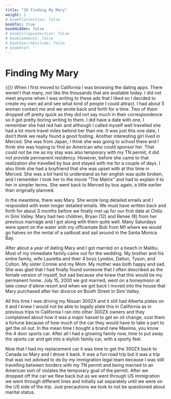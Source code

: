 ```yaml
---
title: "39 Finding My Mary"
weight: 1
# bookFlatSection: false
bookToc: true
bookHidden: false
# bookCollapseSection: false
# bookComments: false
# bookSearchExclude: false
# bookHref: ''
---
```

# Finding My Mary
{{<picture src="/images/Mary and Donald Wedding.png"  width="300 px">}}
When I first moved to California I was browsing the dating apps. There weren’t that many, not like the thousands that are available today. I did not meet anyone when I was writing to these ads that I liked so I decided to create my own ad and see what kind of people I could attract. I had about 5 woman contact me and we wrote back and forth for a time. Two of them dropped off pretty quick as they did not say much in their correspondence so it got pretty boring writing to them. I did have a date with one, I remember she had red hair and although I called myself well travelled she had a lot more travel miles behind her than me. It was just this one date, I don’t think we really found a good footing. Another interesting girl lived in Merced. She was from Japan, I think she was going to school there and I think she was hoping to find an American who could sponsor her. That could not be me as my stay was also temporary with my TN permit, it did not provide permanent residency. However, before she came to that realization she travelled by bus and stayed with me for a couple of days. I also think she had a boyfriend that she was upset with at this time in Merced. She was a bit hard to understand as her english was quite broken, and I remember I took her to the movie “The Matrix” and had to explain it to her in simpler terms. She went back to Merced by bus again, a little earlier than originally planned.

In the meantime, there was Mary. She wrote long detailed emails and I responded with even longer detailed emails. We must have written back and forth for about 3 months before we finally met up for our first date at Chilis in Simi Valley. Mary had two children, Bryan (12) and Renee (8) from her previous marriage and I got along with them quite well. Many Saturdays were spent on the water with my officemate Bob from M1 where we would go halves on the rental of a sailboat and sail around in the Santa Monica Bay.

After about a year of dating Mary and I got married on a beach in Malibu. Most of my immediate family came out for the wedding. My brother and his entire family, wife Lauretta and their 4 boys Lyndon, Dalton, Tyson, and Colton. My sister Connie and my Mom. My mother was both happy and sad. She was glad that I had finally found someone that I often described as the female version of myself, but sad because she knew that this would be my permanent home. July 15, 2000 we got married, went on a honeymoon at lake coeur d'alene resort and when we got back I moved into the house that Mary purchased after her divorce on Booth Street in Simi Valley.

All this time I was driving my Nissan 300ZX and it still had Alberta plates on it and I knew I would not be able to legally plate this in California as in previous trips to California I ran into other 300ZX owners and they complained about how it was a major hassel to get an oil change, cost them a fortune because of how much of the car they would have to take a part to get the oil out. In the mean time I bought a brand new Maxima, you know the 4 door sports car. After all I had a growing family now, time to put away the sports car and get into a stylish family car, with a sporty feel.

Now that I had my replacement car it was time to get the 300ZX back to Canada so Mary and I drove it back. It was a fun road trip but it was a trip that was not advised to do by my immigration legal team because I was still travelling between borders with my TN permit and being married to an American sort of violates the temporary goal of the permit. After we dropped off the car we flew back but as we went through US immigration we went through different lines and initially sat separately until we were on the US side of the trip. Just precautions we took to not be questioned about marital status.